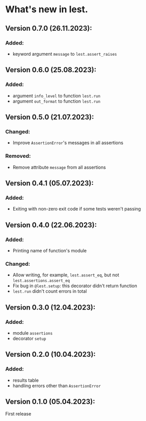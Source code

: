 # What's new in lest.

## Version 0.7.0 (26.11.2023):

### Added:

 + keyword argument `message` to `lest.assert_raises`

## Version 0.6.0 (25.08.2023):

### Added:

 + argument `info_level` to function `lest.run`
 + argument `out_format` to function `lest.run`

## Version 0.5.0 (21.07.2023):

### Changed:

 + Improve `AssertionError`'s messages in all assertions

### Removed:

 + Remove attribute `message` from all assertions

## Version 0.4.1 (05.07.2023):

### Added:

 + Exiting with non-zero exit code if some tests weren't passing

## Version 0.4.0 (22.06.2023):

### Added:

 + Printing name of function's module

### Changed:

 + Allow writing, for example, `lest.assert_eq`, but not `lest.assertions.assert_eq`
 + Fix bug in `@lest.setup`: this decorator didn't return function
 + `lest.run` didn't count errors in total

## Version 0.3.0 (12.04.2023):

### Added:

 + module `assertions`
 + decorator `setup`

## Version 0.2.0 (10.04.2023):

### Added:

 + results table
 + handling errors other than `AssertionError`

## Version 0.1.0 (05.04.2023):

First release
